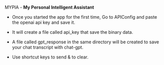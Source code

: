 MYPIA - **My Personal Intelligent Assistant**
* Once you started the app for the first time, Go to APIConfig and paste the openai api key and save it.

* It will create a file called api_key that save the binary data.

* A file called gpt_response in the same directory will be created to save your chat transcript with chat-gpt.

* Use shortcut keys <RETURN> to send & <Control-C> to clear.

